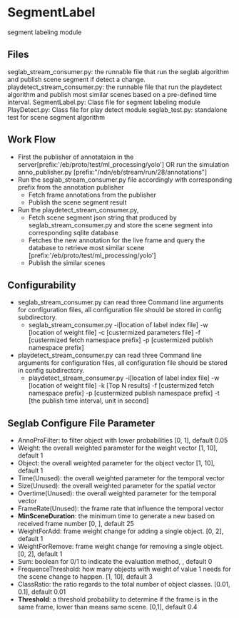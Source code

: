 # SegmentLabel
segment labeling module

## Files
seglab_stream_consumer.py: the runnable file that run the seglab algorithm and publish scene segment if detect a change.
playdetect_stream_consumer.py: the runnable file that run the playdetect algorithm and publish most similar scenes based on a pre-defined time interval.
SegmentLabel.py: Class file for segment labeling module 
PlayDetect.py: Class file for play detect module
seglab_test.py: standalone test for scene segment algorithm

## Work Flow
- First the publisher of annotataion in the server[prefix:'/eb/proto/test/ml_processing/yolo'] OR run the simulation anno_publisher.py [prefix:"/ndn/eb/stream/run/28/annotations"]
- Run the seglab_stream_consumer.py file accordingly with corresponding prefix from the annotation publisher
    - Fetch frame annotations from the publisher
    - Publish the scene segment result
- Run the playdetect_stream_consumer.py,
    - Fetch scene segment json string that produced by seglab_stream_consumer.py and store the scene segment into corresponding sqlite database
    - Fetches the new annotation for the live frame and query the database to retrieve most similar scene [prefix:'/eb/proto/test/ml_processing/yolo']
    - Publish the similar scenes



## Configurability
- seglab_stream_consumer.py can read three Command line arguments for configuration files, all configuration file should be stored in config subdirectory.
    - seglab_stream_consumer.py -i[location of label index file] -w [location of weight file] -c [custermized parameters file] -f [custermized fetch namespace prefix] -p [custermized publish namespace prefix]
- playdetect_stream_consumer.py can read three Command line arguments for configuration files, all configuration file should be stored in config subdirectory.
    - playdetect_stream_consumer.py -i[location of label index file] -w [location of weight file] -k [Top N results] -f [custermized fetch namespace prefix] -p [custermized publish namespace prefix] -t [the publish time interval, unit in second]

  
## Seglab Configure File Parameter
- AnnoProFilter: to filter object with lower probabilities [0, 1], default 0.05
- Weight: the overall weighted parameter for the weight vector  [1, 10], default 1
- Object: the overall weighted parameter for the object vector  [1, 10], default 1
- Time(Unused): the overall weighted parameter for the temporal vector
- Size(Unused): the overall weighted parameter for the spatial vector
- Overtime(Unused): the overall weighted parameter for the temporal vector
- FrameRate(Unused): the frame rate that influence the temporal vector
- **MinSceneDuration**: the minimum time to generate a new based on received frame number [0, ], default 25
- WeightForAdd: frame weight change for adding a single object. [0, 2], default 1
- WeightForRemove: frame weight change for removing a single object. [0, 2], default 1
- Sum: boolean for 0/1 to indicate the evaluation method, , default 0
- FrequenceThreshold: how many objects with weight of value 1 needs for the scene change to happen. [1, 10], default 3
- ClassRatio: the ratio regards to the total number of object classes. [0.01, 0.1], default 0.01
- **Threshold**: a threshold probability to determine if the frame is in the same frame, lower than means same scene. [0,1], default 0.4
